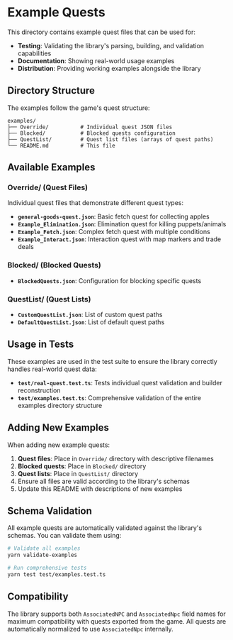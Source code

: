 # Example Quests

This directory contains example quest files that can be used for:

- **Testing**: Validating the library's parsing, building, and validation capabilities
- **Documentation**: Showing real-world usage examples
- **Distribution**: Providing working examples alongside the library

## Directory Structure

The examples follow the game's quest structure:

```
examples/
├── Override/          # Individual quest JSON files
├── Blocked/           # Blocked quests configuration
├── QuestList/         # Quest list files (arrays of quest paths)
└── README.md          # This file
```

## Available Examples

### Override/ (Quest Files)

Individual quest files that demonstrate different quest types:

- **`general-goods-quest.json`**: Basic fetch quest for collecting apples
- **`Example_Elimination.json`**: Elimination quest for killing puppets/animals
- **`Example_Fetch.json`**: Complex fetch quest with multiple conditions
- **`Example_Interact.json`**: Interaction quest with map markers and trade deals

### Blocked/ (Blocked Quests)

- **`BlockedQuests.json`**: Configuration for blocking specific quests

### QuestList/ (Quest Lists)

- **`CustomQuestList.json`**: List of custom quest paths
- **`DefaultQuestList.json`**: List of default quest paths

## Usage in Tests

These examples are used in the test suite to ensure the library correctly handles real-world quest data:

- **`test/real-quest.test.ts`**: Tests individual quest validation and builder reconstruction
- **`test/examples.test.ts`**: Comprehensive validation of the entire examples directory structure

## Adding New Examples

When adding new example quests:

1. **Quest files**: Place in `Override/` directory with descriptive filenames
2. **Blocked quests**: Place in `Blocked/` directory
3. **Quest lists**: Place in `QuestList/` directory
4. Ensure all files are valid according to the library's schemas
5. Update this README with descriptions of new examples

## Schema Validation

All example quests are automatically validated against the library's schemas. You can validate them using:

```bash
# Validate all examples
yarn validate-examples

# Run comprehensive tests
yarn test test/examples.test.ts
```

## Compatibility

The library supports both `AssociatedNPC` and `AssociatedNpc` field names for maximum compatibility with quests exported from the game. All quests are automatically normalized to use `AssociatedNpc` internally.
